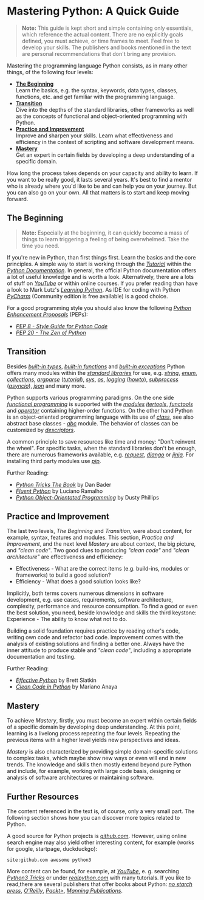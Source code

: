 # Mastering Python: A Quick Guide

> **Note:** This guide is kept short and simple containing only essentials, which reference the actual content. There are no explicitly goals defined, you must achieve, or time frames to meet. Feel free to develop your skills. The publishers and books mentioned in the text are personal recommendations that don't bring any provision.

Mastering the programming language Python consists, as in many other things, of the following four levels:

* [**The Beginning**](#the-beginning)</br>
Learn the basics, e.g. the syntax, keywords, data types, classes, functions, etc. and get familiar with the programming language. 
* [**Transition**](#transition)</br>
Dive into the depths of the standard libraries, other frameworks as well as the concepts of functional and object-oriented programming with Python.
* [**Practice and Improvement**](#practice-and-improvement)</br>
Improve and sharpen your skills. Learn what effectiveness and efficiency in the context of scripting and software development means.
* [**Mastery**](#mastery)</br>
Get an expert in certain fields by developing a deep understanding of a specific domain.

How long the process takes depends on your capacity and ability to learn. If you want to be really good, it lasts several years. It's best to find a mentor who is already where you'd like to be and can help you on your journey. But you can also go on your own. All that matters is to start and keep moving forward. 

## The Beginning 
 
> **Note:** Especially at the beginning, it can quickly become a mass of things to learn triggering a feeling of being overwhelmed. Take the time you need.

If you're new in Python, than first things first. Learn the basics and the core principles. A simple way to start is working through the [*Tutorial*](https://docs.python.org/3.8/tutorial/index.html) within the [*Python Documentation*](https://docs.python.org/3/). In general, the official Python documentation offers a lot of useful knowledge and is worth a look. Alternatively, there are a lots of stuff on [*YouTube*](https://www.youtube.com/results?search_query=python3+tutorial) or within online courses. If you prefer reading than have a look to Mark Lutz's [*Learning Python*](https://www.oreilly.com/library/view/learning-python-5th/9781449355722/). As IDE for coding with Python [*PyCharm*](https://www.jetbrains.com/pycharm/) (Community edition is free available) is a good choice.

For a good programming style you should also know the following [*Python Enhancement Proposals*](https://www.python.org/dev/peps/) (PEPs):
* [*PEP 8 - Style Guide for Python Code*](https://www.python.org/dev/peps/pep-0008/)
* [*PEP 20 - The Zen of Python*](https://www.python.org/dev/peps/pep-0020/)

## Transition

Besides [*built-in types*](https://docs.python.org/3/library/stdtypes.html), [*built-in functions*](https://docs.python.org/3/library/functions.html) and [*built-in exceptions*](https://docs.python.org/3/library/exceptions.html) Python offers many modules within the [*standard libraries*](https://docs.python.org/3/library/index.html) for use, e.g.  [*string*](https://docs.python.org/3/library/string.html), [*enum*](https://docs.python.org/3/library/enum.html), [*collections*](https://docs.python.org/3/library/collections.html), [*argparse*](https://docs.python.org/3/library/argparse.html) ([*tutorial*](https://docs.python.org/3/howto/argparse.html)), [*sys*](https://docs.python.org/3/library/sys.html), [*os*](https://docs.python.org/3/library/os.html), [*logging*](https://docs.python.org/3/library/logging.html) ([*howto*](https://docs.python.org/3/howto/logging.html#logging-howto)), [*subprocess*](https://docs.python.org/3/library/subprocess.html) ([*asyncio*](https://docs.python.org/3/library/asyncio-subprocess.html)), [*json*](https://docs.python.org/3/library/json.html) and many more.

Python supports various programming paradigms. On the one side [*functional programming*](https://docs.python.org/3/howto/functional.html) is supported with the [*modules*](https://docs.python.org/3/library/functional.html) [*itertools*](https://docs.python.org/3/library/itertools.html), [*functools*](https://docs.python.org/3/library/functools.html) and [*operator*](https://docs.python.org/3/library/operator.html) containing higher-order functions. On the other hand Python is an object-oriented programming language with its use of [*class*](https://docs.python.org/3/tutorial/classes.html), see also abstract base classes - [*abc*](https://docs.python.org/3/library/abc.html) module. The behavior of classes can be customized by [*descriptors*](https://docs.python.org/3/howto/descriptor.html).

A common principle to save resources like time and money: "Don't reinvent the wheel". For specific tasks, when the standard libraries don't be enough, there are numerous frameworks available, e.g. [*request*](https://3.python-requests.org/), [*django*](https://www.djangoproject.com/) or [*jinja*](https://jinja.palletsprojects.com). For installing third party modules use [*pip*](https://docs.python.org/3/installing/index.html).

Further Reading:
* [*Python Tricks The Book*](https://realpython.com/python-tricks-amazon) by Dan Bader
* [*Fluent Python*](https://www.oreilly.com/library/view/fluent-python/9781491946237/) by Luciano Ramalho
* [*Python Object-Orientated Programming*](https://www.packtpub.com/product/python-3-object-oriented-programming-third-edition/9781789615852) by Dusty Phillips

## Practice and Improvement 

The last two levels, *The Beginning* and *Transition*, were about content, for example, syntax, features and modules. This section, *Practice and Improvement*, and the next level *Mastery* are about context, the big picture, and *"clean code"*. Two good clues to producing *"clean code"* and *"clean architecture"* are effectiveness and efficiency:

* Effectiveness - What are the correct items (e.g. build-ins, modules or frameworks) to build a good solution?
* Efficiency - What does a good solution looks like?

Implicitly, both terms covers numerous dimensions in software development, e.g. use cases, requirements, software architecture, complexity, performance and resource consumption. To find a good or even the best solution, you need, beside knowledge and skills the third keystone: Experience - The ability to know what not to do. 

Building a solid foundation requires practice by reading other's code, writing own code and refactor bad code. Improvement comes with the analysis of existing solutions and finding a better one. Always have the inner attitude to produce stable and *"clean code"*, including a appropriate documentation and testing.

Further Reading:
* [*Effective Python*](https://www.oreilly.com/library/view/effective-python-90/9780134854717/) by Brett Slatkin
* [*Clean Code in Python*](https://www.packtpub.com/product/clean-code-in-python/9781788835831) by Mariano Anaya

## Mastery

To achieve *Mastery*, firstly, you must become an expert within certain fields of a specific domain by developing deep understanding. At this point, learning is a livelong process repeating the four levels. Repeating the previous items with a higher level yields new perspectives and ideas.

*Mastery* is also characterized by providing simple domain-specific solutions to complex tasks, which maybe show new ways or even will end in new trends. The knowledge and skills then mostly extend beyond pure Python and include, for example, working with large code basis, designing or analysis of software architectures or maintaining software.

## Further Resources

The content referenced in the text is, of course, only a very small part. The following section shows how you can discover more topics related to Python. 

A good source for Python projects is [*github.com*](https://https://github.com). However, using online search engine may also yield other interesting content, for example (works for google, startpage, duckduckgo):
```
site:github.com awesome python3
```
More content can be found, for example, at [*YouTube*](https://youtube.com), e. g. searching [*Python3 Tricks*](https://www.youtube.com/results?search_query=python3+tricks) or under [*realpython.com*](https://realpython.com/) with many tutorials. If you like to read,there are several publishers that offer books about Python: [*no starch press*](https://nostarch.com/), [*O'Reilly*](https://www.oreilly.com/), [*Packt>*](https://www.packtpub.com/), [*Manning Publications*](https://www.manning.com/). 
